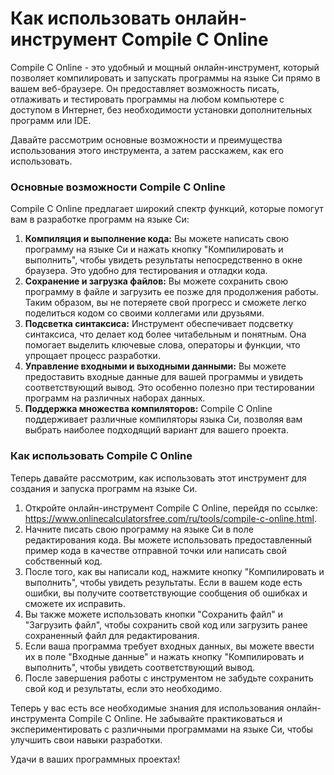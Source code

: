 Как использовать онлайн-инструмент Compile C Online
===================================================

Compile C Online - это удобный и мощный онлайн-инструмент, который позволяет компилировать и запускать программы на языке Си прямо в вашем веб-браузере. Он предоставляет возможность писать, отлаживать и тестировать программы на любом компьютере с доступом в Интернет, без необходимости установки дополнительных программ или IDE.

Давайте рассмотрим основные возможности и преимущества использования этого инструмента, а затем расскажем, как его использовать.

### Основные возможности Compile C Online

Compile C Online предлагает широкий спектр функций, которые помогут вам в разработке программ на языке Си:

1. **Компиляция и выполнение кода:** Вы можете написать свою программу на языке Си и нажать кнопку "Компилировать и выполнить", чтобы увидеть результаты непосредственно в окне браузера. Это удобно для тестирования и отладки кода.
2. **Сохранение и загрузка файлов:** Вы можете сохранить свою программу в файле и загрузить ее позже для продолжения работы. Таким образом, вы не потеряете свой прогресс и сможете легко поделиться кодом со своими коллегами или друзьями.
3. **Подсветка синтаксиса:** Инструмент обеспечивает подсветку синтаксиса, что делает код более читабельным и понятным. Она помогает выделить ключевые слова, операторы и функции, что упрощает процесс разработки.
4. **Управление входными и выходными данными:** Вы можете предоставить входные данные для вашей программы и увидеть соответствующий вывод. Это особенно полезно при тестировании программ на различных наборах данных.
5. **Поддержка множества компиляторов:** Compile C Online поддерживает различные компиляторы языка Си, позволяя вам выбрать наиболее подходящий вариант для вашего проекта.

### Как использовать Compile C Online

Теперь давайте рассмотрим, как использовать этот инструмент для создания и запуска программ на языке Си.

1. Откройте онлайн-инструмент Compile C Online, перейдя по ссылке: <https://www.onlinecalculatorsfree.com/ru/tools/compile-c-online.html>.
2. Начните писать свою программу на языке Си в поле редактирования кода. Вы можете использовать предоставленный пример кода в качестве отправной точки или написать свой собственный код.
3. После того, как вы написали код, нажмите кнопку "Компилировать и выполнить", чтобы увидеть результаты. Если в вашем коде есть ошибки, вы получите соответствующие сообщения об ошибках и сможете их исправить.
4. Вы также можете использовать кнопки "Сохранить файл" и "Загрузить файл", чтобы сохранить свой код или загрузить ранее сохраненный файл для редактирования.
5. Если ваша программа требует входных данных, вы можете ввести их в поле "Входные данные" и нажать кнопку "Компилировать и выполнить", чтобы увидеть соответствующий вывод.
6. После завершения работы с инструментом не забудьте сохранить свой код и результаты, если это необходимо.

Теперь у вас есть все необходимые знания для использования онлайн-инструмента Compile C Online. Не забывайте практиковаться и экспериментировать с различными программами на языке Си, чтобы улучшить свои навыки разработки.

Удачи в ваших программных проектах!